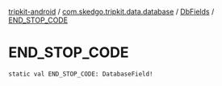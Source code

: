 [tripkit-android](../../index.md) / [com.skedgo.tripkit.data.database](../index.md) / [DbFields](index.md) / [END_STOP_CODE](./-e-n-d_-s-t-o-p_-c-o-d-e.md)

# END_STOP_CODE

`static val END_STOP_CODE: DatabaseField!`